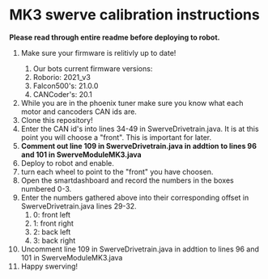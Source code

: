 <H1> MK3 swerve calibration instructions</h1>
<b>Please read through entire readme before deploying to robot.</b>
<ol>
  <li>Make sure your firmware is relitivly up to date!</li>
      <ol>
      <li> Our bots current firmware versions:</li>
      <li> Roborio: 2021_v3</li>
      <li> Falcon500's: 21.0.0</li>
      <li> CANCoder's: 20.1 </li>
      </ol>
  <li>While you are in the phoenix tuner make sure you know what each motor and cancoders CAN ids are.</li>
  <li>Clone this repository!</li>
  <li>Enter the CAN id's into lines 34-49 in SwerveDrivetrain.java. It is at this point you will choose a "front". This is important for later.</li>
  <li><b>Comment out line 109 in SwerveDrivetrain.java in addtion to lines 96 and 101 in SwerveModuleMK3.java</b></li>
  <li>Deploy to robot and enable.</li>
  <li>turn each wheel to point to the "front" you have choosen.</li>
  <li>Open the smartdashboard and record the numbers in the boxes numbered 0-3.</li>
  <li> Enter the numbers gathered above into their corresponding offset in SwerveDrivetrain.java lines 29-32.
      <ol>
      <li> 0: front left</li>
      <li> 1: front right</li>
      <li> 2: back left</li>
      <li> 3: back right</li>
      </ol>
   <li>Uncomment line 109 in SwerveDrivetrain.java in addtion to lines 96 and 101 in SwerveModuleMK3.java</li>
  <li> Happy swerving!</li>
</ol>
